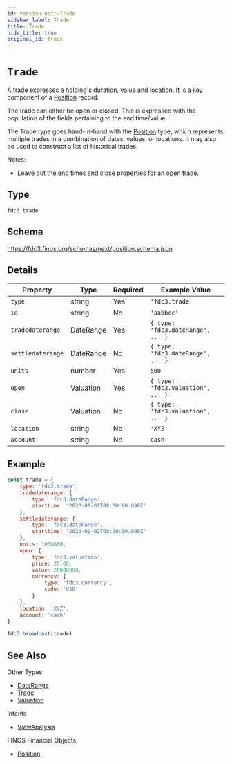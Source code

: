 ```yaml
---
id: version-next-Trade
sidebar_label: Trade
title: Trade
hide_title: true
original_id: Trade
---
```

# `Trade`

A trade expresses a holding's duration, value and location. It is a key component of a [Position](Position) record.

The trade can either be open or closed.  This is expressed with the population of the fields pertaining to the end time/value.

The Trade type goes hand-in-hand with the [Position](Position) type, which represents
multiple trades in a combination of dates, values, or locations.  It may also be used to construct a list of historical trades.

Notes:

- Leave out the end times and close properties for an open trade.

## Type

`fdc3.trade`

## Schema

https://fdc3.finos.org/schemas/next/position.schema.json

## Details

| Property            | Type       | Required | Example Value                         |
|---------------------|------------|----------|---------------------------------------|
| `type`              | string    | Yes      | `'fdc3.trade'`                       |
| `id`                | string    | No       | `'aabbcc'`                   |       |
| `tradedaterange`  | DateRange  | Yes      | `{ type: 'fdc3.dateRange', ... }` |
| `settledaterange` | DateRange  | No       | `{ type: 'fdc3.dateRange', ... }` |
| `units`            | number     | Yes      | `500`                                 |
| `open`             | Valuation  | Yes      | `{ type: 'fdc3.valuation', ... }`  |
| `close`            | Valuation  | No       | `{ type: 'fdc3.valuation', ... }`  |
| `location`         | string     | No       | `'XYZ'`                               |
| `account`          | string     | No       | `cash`                                |

## Example

```js
const trade = {
    type: 'fdc3.trade',
    tradedaterange: {
        type: 'fdc3.dateRange',
        starttime: '2020-09-01T08:00:00.000Z'
    },
    settledaterange: {
        type: 'fdc3.dateRange',
        starttime: '2020-09-02T08:00:00.000Z'
    },
    units: 1000000,
    open: {
        type: 'fdc3.valuation',
        price: 20.00,
        value: 20000000,
        currency: {
            type: 'fdc3.currency',
            code: 'USD'
        }
    },
    location: 'XYZ',
    account: 'cash'
}

fdc3.broadcast(trade)
```

## See Also

Other Types
- [DateRange](DateRange)
- [Trade](Trade)
- [Valuation](Valuation)

Intents
- [ViewAnalysis](../../intents/ref/ViewAnalysis)

FINOS Financial Objects
- [Position](https://fo.finos.org/docs/objects/trade)